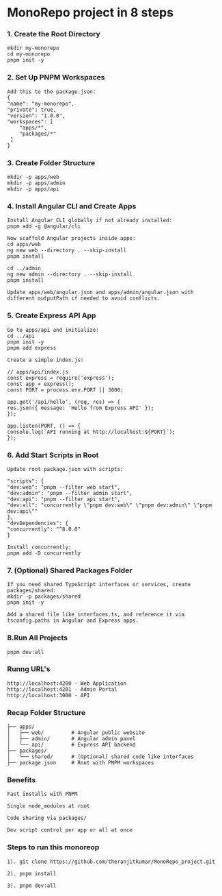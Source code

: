 #  MonoRepo project in 8 steps

### 1. Create the Root Directory
    mkdir my-monorepo
    cd my-monorepo
    pnpm init -y

### 2. Set Up PNPM Workspaces
    Add this to the package.json:
    {
    "name": "my-monorepo",
    "private": true,
    "version": "1.0.0",
    "workspaces": [
        "apps/*",
        "packages/*"
     ]
    }

### 3. Create Folder Structure
    mkdir -p apps/web
    mkdir -p apps/admin
    mkdir -p apps/api

### 4. Install Angular CLI and Create Apps
    Install Angular CLI globally if not already installed:
    pnpm add -g @angular/cli

    Now scaffold Angular projects inside apps:
    cd apps/web
    ng new web --directory . --skip-install
    pnpm install

    cd ../admin
    ng new admin --directory . --skip-install
    pnpm install

    Update apps/web/angular.json and apps/admin/angular.json with different outputPath if needed to avoid conflicts.

### 5. Create Express API App
    Go to apps/api and initialize:
    cd ../api
    pnpm init -y
    pnpm add express

    Create a simple index.js:

    // apps/api/index.js
    const express = require('express');
    const app = express();
    const PORT = process.env.PORT || 3000;

    app.get('/api/hello', (req, res) => {
    res.json({ message: 'Hello from Express API' });
    });

    app.listen(PORT, () => {
    console.log(`API running at http://localhost:${PORT}`);
    });

###  6. Add Start Scripts in Root
    Update root package.json with scripts:

    "scripts": {
    "dev:web": "pnpm --filter web start",
    "dev:admin": "pnpm --filter admin start",
    "dev:api": "pnpm --filter api start",
    "dev:all": "concurrently \"pnpm dev:web\" \"pnpm dev:admin\" \"pnpm dev:api\""
    },
    "devDependencies": {
    "concurrently": "^8.0.0"
    }

    Install concurrently:
    pnpm add -D concurrently
### 7. (Optional) Shared Packages Folder
    If you need shared TypeScript interfaces or services, create packages/shared:
    mkdir -p packages/shared
    pnpm init -y

    Add a shared file like interfaces.ts, and reference it via tsconfig.paths in Angular and Express apps.

### 8.Run All Projects
    pnpm dev:all

### Runng URL's
    http://localhost:4200 - Web Application
    http://localhost:4201 - Admin Portal
    http://localhost:3000 - API

### Recap Folder Structure
    ├── apps/
    │   ├── web/         # Angular public website
    │   ├── admin/       # Angular admin panel
    │   └── api/         # Express API backend
    ├── packages/
    │   └── shared/      # (Optional) shared code like interfaces
    ├── package.json     # Root with PNPM workspaces


### Benefits
    Fast installs with PNPM

    Single node_modules at root

    Code sharing via packages/

    Dev script control per app or all at once

### Steps to run this monoreop
    1). git clone https://github.com/theranjitkumar/MonoRepo_project.git

    2). pnpm install

    3). pnpm dev:all

